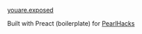 [youare.exposed](https://youare.exposed)

Built with Preact (boilerplate) for [PearlHacks](http://pearlhacks.com)
